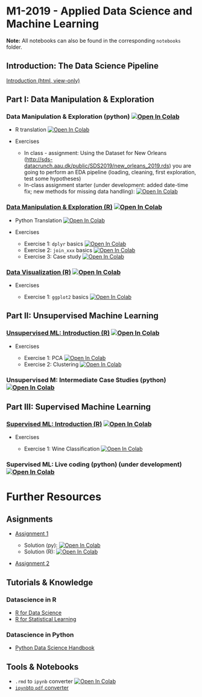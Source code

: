 # M1-2019 - Applied Data Science and Machine Learning

**Note:** All notebooks can also be found in the corresponding `notebooks` folder.

## Introduction: The Data Science Pipeline

[Introduction (html, view-only)](https://raw.githack.com/SDS-AAU/M1-2019/master/notebooks/M1_0_DS_pipeline.html)

## Part I: Data Manipulation & Exploration

### Data Manipulation & Exploration (python) [![Open In Colab](https://colab.research.google.com/assets/colab-badge.svg)](https://colab.research.google.com/github/SDS-AAU/M1-2019/blob/master/notebooks/SDS_S1_2_EDA.ipynb#&offline=true&sandboxMode=true)

* R translation [![Open In Colab](https://colab.research.google.com/assets/colab-badge.svg)](https://colab.research.google.com/github/SDS-AAU/M1-2019/blob/master/notebooks/M1_1_datamunging_R_translation.ipynb#offline=true&sandboxMode=true)
* Exercises

   * In class - assignment: Using the Dataset for New Orleans (http://sds-datacrunch.aau.dk/public/SDS2019/new_orleans_2019.rds) you are going to perform an EDA pipeline (loading, cleaning, first exploration, test some hypotheses) 
   * In-class assignment starter (under development: added date-time fix; new methods for missing data handling): [![Open In Colab](https://colab.research.google.com/assets/colab-badge.svg)](https://colab.research.google.com/github/SDS-AAU/M1-2019/blob/master/notebooks/SDS_M1___S1_2___Exercise_u.ipynb#&offline=false&sandboxMode=true)

### [Data Manipulation & Exploration (R)](https://raw.githack.com/SDS-AAU/M1-2019/master/notebooks/M1_1_data_munging.html)                 [![Open In Colab](https://colab.research.google.com/assets/colab-badge.svg)](https://colab.research.google.com/github/SDS-AAU/M1-2019/blob/master/notebooks/M1_1_data_munging.ipynb#offline=true&sandboxMode=true)

 * Python Translation [![Open In Colab](https://colab.research.google.com/assets/colab-badge.svg)](https://colab.research.google.com/github/SDS-AAU/M1-2019/blob/master/notebooks/M1_S3_4_Python_translation.ipynb#&offline=false&sandboxMode=true)
* Exercises

    * Exercise 1: `dplyr` basics [![Open In Colab](https://colab.research.google.com/assets/colab-badge.svg)](https://colab.research.google.com/github/SDS-AAU/M1-2019/blob/master/notebooks/exercises/M1_1_datamunging_ex1.ipynb#offline=true&sandboxMode=true)
    * Exercise 2: `join_xxx` basics [![Open In Colab](https://colab.research.google.com/assets/colab-badge.svg)](https://colab.research.google.com/github/SDS-AAU/M1-2019/blob/master/notebooks/exercises/M1_1_datamunging_ex2.ipynb#offline=true&sandboxMode=true)
    * Exercise 3: Case study [![Open In Colab](https://colab.research.google.com/assets/colab-badge.svg)](https://colab.research.google.com/github/SDS-AAU/M1-2019/blob/master/notebooks/exercises/M1_1_datamunging_ex3.ipynb#offline=true&sandboxMode=true)
    
### [Data Visualization (R)](https://raw.githack.com/SDS-AAU/M1-2019/master/notebooks/M1_2_data_viz.html)                                 [![Open In Colab](https://colab.research.google.com/assets/colab-badge.svg)](https://colab.research.google.com/github/SDS-AAU/M1-2019/blob/master/notebooks/M1_2_data_viz.ipynb#offline=true&sandboxMode=true)
* Exercises

    * Exercise 1:  `ggplot2` basics [![Open In Colab](https://colab.research.google.com/assets/colab-badge.svg)](https://colab.research.google.com/github/SDS-AAU/M1-2019/blob/master/notebooks/exercises/M1_2_dataviz_ex1.ipynb#offline=true&sandboxMode=true)                                                  
    
## Part II: Unsupervised Machine Learning

### [Unsupervised ML: Introduction (R)](https://raw.githack.com/SDS-AAU/M1-2019/master/notebooks/M1_5_unsupervised_ml.html)                            [![Open In Colab](https://colab.research.google.com/assets/colab-badge.svg)](https://colab.research.google.com/github/SDS-AAU/M1-2019/blob/master/notebooks/M1_5_unsupervised_ml.ipynb#offline=true&sandboxMode=true)
* Exercises

    * Exercise 1: PCA [![Open In Colab](https://colab.research.google.com/assets/colab-badge.svg)](https://colab.research.google.com/github/SDS-AAU/M1-2019/blob/master/notebooks/exercises/M1_5_unsupervised_ml_ex1.ipynb#offline=true&sandboxMode=true)
     * Exercise 2: Clustering [![Open In Colab](https://colab.research.google.com/assets/colab-badge.svg)](https://colab.research.google.com/github/SDS-AAU/M1-2019/blob/master/notebooks/exercises/M1_5_unsupervised_ml_ex2.ipynb#offline=true&sandboxMode=true)
     
### Unsupervised M: Intermediate Case Studies (python) [![Open In Colab](https://colab.research.google.com/assets/colab-badge.svg)](https://colab.research.google.com/github/SDS-AAU/M1-2019/blob/master/notebooks/SDS_M1_S6.ipynb#offline=true&sandboxMode=true)

## Part III: Supervised Machine Learning

### [Supervised ML: Introduction (R)](https://raw.githack.com/SDS-AAU/M1-2019/master/notebooks/M1_7_supervised_ml.html)                            [![Open In Colab](https://colab.research.google.com/assets/colab-badge.svg)](https://colab.research.google.com/github/SDS-AAU/M1-2019/blob/master/notebooks/M1_7_supervised_ml.ipynb#offline=true&sandboxMode=true)
* Exercises

    * Exercise 1: Wine Classification [![Open In Colab](https://colab.research.google.com/assets/colab-badge.svg)](https://colab.research.google.com/github/SDS-AAU/M1-2019/blob/master/notebooks/exercises/M1_7_supervised_ml_ex1.ipynb#offline=true&sandboxMode=true)
    
### Supervised ML: Live coding (python) (under development) [![Open In Colab](https://colab.research.google.com/assets/colab-badge.svg)](https://colab.research.google.com/drive/1-ImD0HTcwAO-hJ1h9Y0uogMoZWB1rCIL#offline=true&sandboxMode=true)
    
    
# Further Resources

## Asignments
* [Assignment 1](https://github.com/SDS-AAU/M1-2019/raw/master/notebooks/assignments/M1_assignment1.pdf)
    * Solution (py): [![Open In Colab](https://colab.research.google.com/assets/colab-badge.svg)](https://colab.research.google.com/drive/180PbNAfJyeo-N-bJul77J4Mz0lkIY7wW#offline=true&sandboxMode=true) 
    * Solution (R): [![Open In Colab](https://colab.research.google.com/assets/colab-badge.svg)](https://colab.research.google.com/github/SDS-AAU/M1-2019/blob/master/notebooks/assignments/M1_assignment1_solution_R.ipynb#offline=true&sandboxMode=true) 

* [Assignment 2](https://github.com/SDS-AAU/M1-2019/raw/master/data/SDS%20M1%20Assignment%202.pdf)

## Tutorials & Knowledge

### Datascience in R

* [R for Data Science](https://r4ds.had.co.nz/)
* [R for Statistical Learning](https://daviddalpiaz.github.io/r4sl/)

### Datascience in Python

* [Python Data Science Handbook](https://jakevdp.github.io/PythonDataScienceHandbook/index.html)



## Tools & Notebooks
* `.rmd` to `ipynb` converter [![Open In Colab](https://colab.research.google.com/assets/colab-badge.svg)](https://colab.research.google.com/github/SDS-AAU/M1-2019/blob/master/notebooks/converter_rmd_to_jupyter.ipynb#offline=true&sandboxMode=true)
* [`ipynb`to `pdf` converter](https://htmtopdf.herokuapp.com/ipynbviewer/)

     
